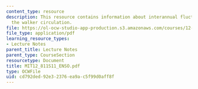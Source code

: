 ```yaml
---
content_type: resource
description: This resource contains information about interannual fluctuations of
  the walker circulation.
file: https://ol-ocw-studio-app-production.s3.amazonaws.com/courses/12-811-tropical-meteorology-spring-2011/cd792ded92e32376ea9ac5f99d0aff8f_MIT12_811S11_ENSO.pdf
file_type: application/pdf
learning_resource_types:
- Lecture Notes
parent_title: Lecture Notes
parent_type: CourseSection
resourcetype: Document
title: MIT12_811S11_ENSO.pdf
type: OCWFile
uid: cd792ded-92e3-2376-ea9a-c5f99d0aff8f
---
```

